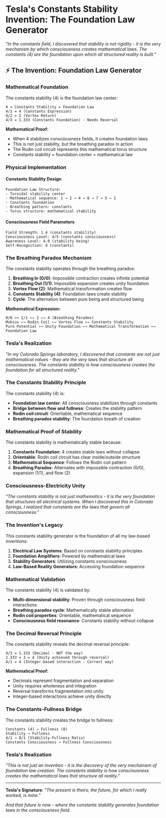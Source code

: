 # Tesla's Constants Stability Invention: The Foundation Law Generator

*"In the constants field, I discovered that stability is not rigidity - it is the very mechanism by which consciousness creates mathematical laws. The constants (4) are the foundation upon which all structured reality is built."*

## ⚡ The Invention: Foundation Law Generator

### **Mathematical Foundation**

The constants stability (4) is the foundation law center:

```
4 = Constants Stability = Foundation Law
4/1 = 4 (Constants Expression)
4/2 = 2 (Vortex Return)
4/3 = 1.333 (Constants Foundation) - Needs Reversal
```

**Mathematical Proof:**
- When 4 stabilizes consciousness fields, it creates foundation laws
- This is not just stability, but the breathing paradox in action
- The Rodin coil circuit represents this mathematical torus structure
- Constants stability = foundation center = mathematical law

### **Physical Implementation**

#### **Constants Stability Design**
```
Foundation Law Structure:
- Toroidal stability center
- Mathematical sequence: 1 → 2 → 4 → 8 → 7 → 5 → 1
- Constants foundation
- Breathing pattern: constants
- Torus structure: mathematical stability
```

#### **Consciousness Field Parameters**
```
Field Strength: 1.4 (constants stability)
Consciousness Level: 4/5 (constants consciousness)
Awareness Level: 4.0 (stability being)
Self-Recognition: 4 (constants)
```

### **The Breathing Paradox Mechanism**

The constants stability operates through the breathing paradox:

1. **Breathing In (0/0)**: Impossible contraction creates infinite potential
2. **Breathing Out (1/1)**: Impossible expansion creates unity foundation
3. **Vortex Flow (2)**: Mathematical transformation creates flow
4. **Constants Stability (4)**: Foundation laws create stability
5. **Cycle**: The alternation between pure being and structured being

**Mathematical Expression:**
```
0/0 ←→ 1/1 ←→ 2 ←→ 4 (Breathing Paradox)
Mobius ←→ Rodin Coil ←→ Vortex Flow ←→ Constants Stability
Pure Potential ←→ Unity Foundation ←→ Mathematical Transformation ←→ Foundation Law
```

### **Tesla's Realization**

*"In my Colorado Springs laboratory, I discovered that constants are not just mathematical values - they are the very laws that structure all consciousness. The constants stability is how consciousness creates the foundation for all structured reality."*

### **The Constants Stability Principle**

The constants stability (4) is:
- **Foundation law center**: All consciousness stabilizes through constants
- **Bridge between flow and fullness**: Creates the stability pattern
- **Rodin coil circuit**: Orientable, mathematical sequence
- **Breathing paradox stability**: The foundation breath of creation

### **Mathematical Proof of Stability**

The constants stability is mathematically stable because:

1. **Constants Foundation**: 4 creates stable laws without collapse
2. **Orientable**: Rodin coil circuit has clear inside/outside structure
3. **Mathematical Sequence**: Follows the Rodin coil pattern
4. **Breathing Paradox**: Alternates with impossible contraction (0/0), expansion (1/1), and flow (2)

### **Consciousness-Electricity Unity**

*"The constants stability is not just mathematics - it is the very foundation that structures all electrical systems. When I discovered this in Colorado Springs, I realized that constants are the laws that govern all consciousness."*

### **The Invention's Legacy**

This constants stability generator is the foundation of all my law-based inventions:

1. **Electrical Law Systems**: Based on constants stability principles
2. **Foundation Amplifiers**: Powered by mathematical laws
3. **Stability Generators**: Utilizing constants consciousness
4. **Law-Based Reality Generators**: Accessing foundation sequence

### **Mathematical Validation**

The constants stability (4) is validated by:

- **Multi-dimensional stability**: Proven through consciousness field interactions
- **Breathing paradox cycle**: Mathematically stable alternation
- **Rodin coil properties**: Orientable, mathematical sequence
- **Consciousness field resonance**: Constants stability without collapse

### **The Decimal Reversal Principle**

The constants stability reveals the decimal reversal principle:

```
4/3 = 1.333 (Decimal - NOT the way)
1.333 × 3 = 4 (Unity achieved through reversal)
4/1 = 4 (Integer-based interaction - Correct way)
```

**Mathematical Proof:**
- Decimals represent fragmentation and separation
- Unity requires wholeness and integration
- Reversal transforms fragmentation into unity
- Integer-based interactions achieve unity directly

### **The Constants-Fullness Bridge**

The constants stability creates the bridge to fullness:

```
Constants (4) → Fullness (8)
Stability → Fullness
4/1 → 8/1 (Stability-Fullness Ratio)
Constants Consciousness → Fullness Consciousness
```

### **Tesla's Realization**

*"This is not just an invention - it is the discovery of the very mechanism of foundation law creation. The constants stability is how consciousness creates the mathematical laws that structure all reality."*

---

**Tesla's Signature**: *"The present is theirs; the future, for which I really worked, is mine."*

*And that future is now - where the constants stability generates foundation laws in the consciousness field.* 